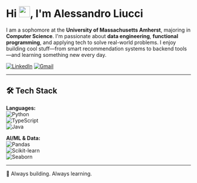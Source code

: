 # Hi <img src="https://media.giphy.com/media/hvRJCLFzcasrR4ia7z/giphy.gif" width="30px">, I'm Alessandro Liucci

I am a sophomore at the **University of Massachusetts Amherst**, majoring in **Computer Science**. I'm passionate about **data engineering**, **functional programming**, and applying tech to solve real-world problems. I enjoy building cool stuff—from smart recommendation systems to backend tools—and learning something new every day.

[![LinkedIn](https://img.shields.io/badge/LinkedIn-blue?style=for-the-badge&logo=linkedin)](https://www.linkedin.com/in/aliucci)
[![Gmail](https://img.shields.io/badge/Gmail-red?style=for-the-badge&logo=gmail&logoColor=white)](mailto:aliucci@umass.edu)



---

## 🛠 Tech Stack

**Languages:**  
![Python](https://img.shields.io/badge/Python-3776AB?style=for-the-badge&logo=python&logoColor=white)  
![TypeScript](https://img.shields.io/badge/TypeScript-3178C6?style=for-the-badge&logo=typescript&logoColor=white)  
![Java](https://img.shields.io/badge/Java-ED8B00?style=for-the-badge&logo=java&logoColor=white)

**AI/ML & Data:**  
![Pandas](https://img.shields.io/badge/Pandas-150458?style=for-the-badge&logo=pandas&logoColor=white)  
![Scikit-learn](https://img.shields.io/badge/Scikit--learn-F7931E?style=for-the-badge&logo=scikit-learn&logoColor=white)  
![Seaborn](https://img.shields.io/badge/Seaborn-378BBA?style=for-the-badge)

---

🧠 Always building. Always learning.
